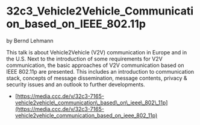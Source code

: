 # 32c3\_Vehicle2Vehicle\_Communication\_based\_on\_IEEE\_802.11p

by Bernd Lehmann

This talk is about Vehicle2Vehicle \(V2V\) communication in Europe and in the U.S. Next to the introduction of some requirements for V2V communication, the basic approaches of V2V communication based on IEEE 802.11p are presented. This includes an introduction to communication stack, concepts of message dissemination, message contents, privacy & security issues and an outlook to further developments.

* [https://media.ccc.de/v/32c3-7165-vehicle2vehicle\_communication\_based\_on\_ieee\_802\_11p](https://media.ccc.de/v/32c3-7165-vehicle2vehicle_communication_based_on_ieee_802_11p) 

